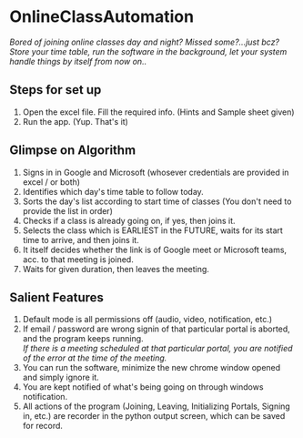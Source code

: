 # OnlineClassAutomation
*Bored of joining online classes day and night?
Missed some?...just bcz?
Store your time table, run the software in the background, let your system handle things by itself from now on..*
## Steps for set up </br>
1. Open the excel file. Fill the required info. (Hints and Sample sheet given) </br>
2. Run the app. (Yup. That's it) </br>
## Glimpse on Algorithm</br>
1. Signs in in Google and Microsoft (whosever credentials are provided in excel / or both)</br>
2. Identifies which day's time table to follow today.</br>
3. Sorts the day's list according to start time of classes (You don't need to provide the list in order)</br>
4. Checks if a class is already going on, if yes, then joins it.
5. Selects the class which is EARLIEST in the FUTURE, waits for its start time to arrive, and then joins it.</br>
6. It itself decides whether the link is of Google meet or Microsoft teams, acc. to that meeting is joined.
7. Waits for given duration, then leaves the meeting.</br>
## Salient Features</br>
1. Default mode is all permissions off (audio, video, notification, etc.)</br>
2. If email / password are wrong signin of that particular portal is aborted, and the program keeps running.</br>
*If there is a meeting scheduled at that particular portal, you are notified of the error at the time of the meeting.*</br>
3. You can run the software, minimize the new chrome window opened and simply ignore it.</br>
4. You are kept notified of what's being going on through windows notification.</br>
5. All actions of the program (Joining, Leaving, Initializing Portals, Signing in, etc.) are recorder in the python output screen, which can be saved for record.</br>
